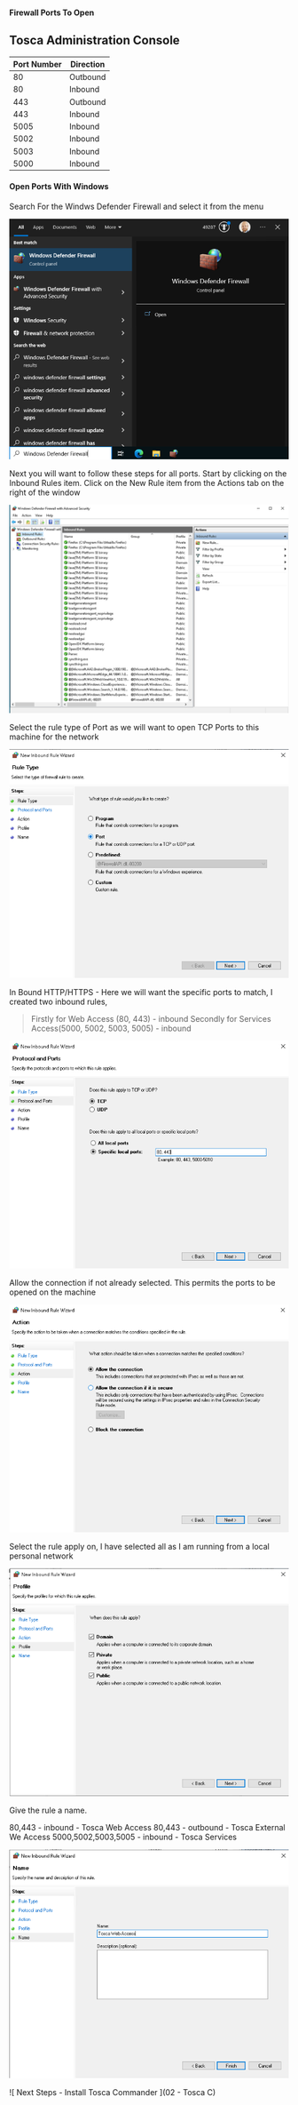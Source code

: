 #### Firewall Ports To Open

## Tosca Administration Console

| Port Number | Direction |
|---|---|
| 80 | Outbound |
| 80 | Inbound |
| 443 | Outbound |
| 443 | Inbound|
| 5005 | Inbound |
| 5002 | Inbound |
| 5003 | Inbound |
| 5000 | Inbound |

#### Open Ports With Windows

Search For the Windws Defender Firewall and select it from the menu

![](./img/windows-search-firewall.png)

Next you will want to follow these steps for all ports. Start by clicking on the Inbound Rules item. Click on the New Rule item from the Actions tab on the right of the window

![](./img/firewall.png)

Select the rule type of Port as we will want to open TCP Ports to this machine for the network

![](./img/firewall-rule-type.png)

In Bound HTTP/HTTPS - Here we will want the specific ports to match, I created two inbound rules, 

> Firstly for Web Access (80, 443) - inbound
> Secondly for Services Access(5000, 5002, 5003, 5005) - inbound

![](./img/firewall-protocols-ports.png)

Allow the connection if not already selected. This permits the ports to be opened on the machine

![](./img/firewall-actions.png)

Select the rule apply on, I have selected all as I am running from a local personal network

![](./img/firewall-profile.png)

Give the rule a name. 

80,443 - inbound - Tosca Web Access
80,443 - outbound - Tosca External We Access
5000,5002,5003,5005 - inbound - Tosca Services

![](./img/firewall-name.png)

![ Next Steps - Install Tosca Commander ](02 - Tosca C)
